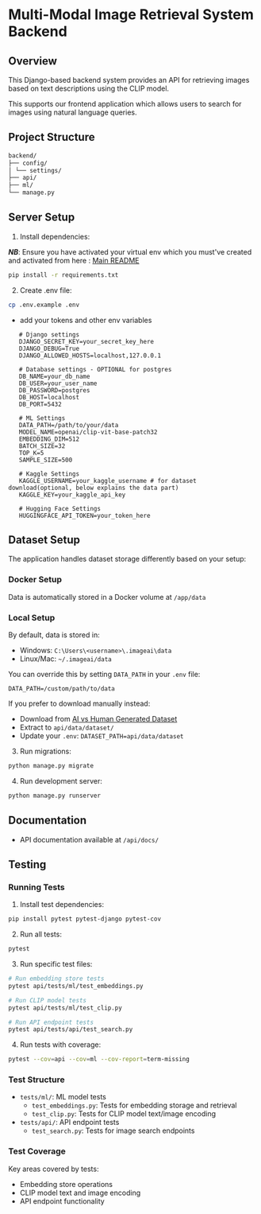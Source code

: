 # Multi-Modal Image Retrieval System Backend

## Overview

This Django-based backend system provides an API for retrieving images based on text descriptions using the CLIP model.

This supports our frontend application which allows users to search for images using natural language queries.

## Project Structure

```bash
backend/
├── config/
│ └── settings/
├── api/
├── ml/
└── manage.py
```

## Server Setup

1. Install dependencies:

**_NB_**: Ensure you have activated your virtual env which you must've created and activated from here : [Main README](../README.md)

```bash
pip install -r requirements.txt
```

2. Create .env file:

```bash
cp .env.example .env
```

- add your tokens and other env variables

```env
   # Django settings
   DJANGO_SECRET_KEY=your_secret_key_here
   DJANGO_DEBUG=True
   DJANGO_ALLOWED_HOSTS=localhost,127.0.0.1

   # Database settings - OPTIONAL for postgres
   DB_NAME=your_db_name
   DB_USER=your_user_name
   DB_PASSWORD=postgres
   DB_HOST=localhost
   DB_PORT=5432

   # ML Settings
   DATA_PATH=/path/to/your/data
   MODEL_NAME=openai/clip-vit-base-patch32
   EMBEDDING_DIM=512
   BATCH_SIZE=32
   TOP_K=5
   SAMPLE_SIZE=500

   # Kaggle Settings
   KAGGLE_USERNAME=your_kaggle_username # for dataset download(optional, below explains the data part)
   KAGGLE_KEY=your_kaggle_api_key

   # Hugging Face Settings
   HUGGINGFACE_API_TOKEN=your_token_here
```

## Dataset Setup

The application handles dataset storage differently based on your setup:

### Docker Setup
Data is automatically stored in a Docker volume at `/app/data`

### Local Setup
By default, data is stored in:
- Windows: `C:\Users\<username>\.imageai\data`
- Linux/Mac: `~/.imageai/data`

You can override this by setting `DATA_PATH` in your `.env` file:

```env
DATA_PATH=/custom/path/to/data
```

If you prefer to download manually instead:
- Download from [AI vs Human Generated Dataset](https://www.kaggle.com/datasets/alessandrasala79/ai-vs-human-generated-dataset/data?select=test_data_v2)
- Extract to `api/data/dataset/`
- Update your `.env`: `DATASET_PATH=api/data/dataset`


3. Run migrations:

```bash
python manage.py migrate
```

4. Run development server:
```bash
python manage.py runserver
```

## Documentation

- API documentation available at `/api/docs/`

## Testing

### Running Tests

1. Install test dependencies:
```bash
pip install pytest pytest-django pytest-cov
```

2. Run all tests:
```bash
pytest 
```

3. Run specific test files:
```bash
# Run embedding store tests
pytest api/tests/ml/test_embeddings.py

# Run CLIP model tests
pytest api/tests/ml/test_clip.py

# Run API endpoint tests
pytest api/tests/api/test_search.py
```

4. Run tests with coverage:
```bash
pytest --cov=api --cov=ml --cov-report=term-missing
```

### Test Structure

- `tests/ml/`: ML model tests
  - `test_embeddings.py`: Tests for embedding storage and retrieval
  - `test_clip.py`: Tests for CLIP model text/image encoding
- `tests/api/`: API endpoint tests
  - `test_search.py`: Tests for image search endpoints

### Test Coverage

Key areas covered by tests:
- Embedding store operations
- CLIP model text and image encoding
- API endpoint functionality

